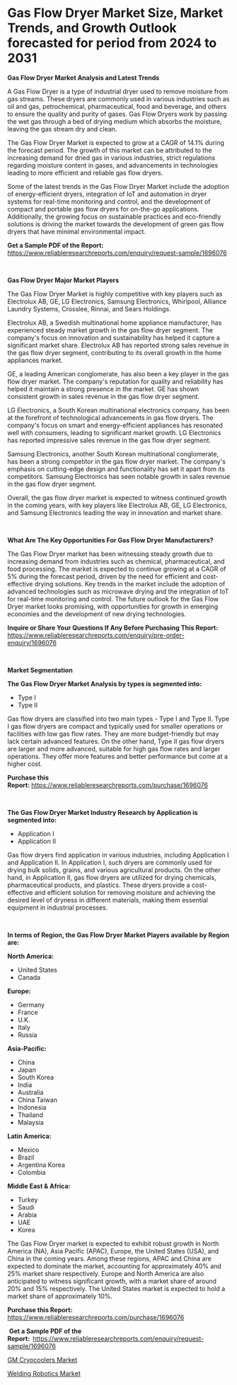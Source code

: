 <p><h1>Gas Flow Dryer Market Size, Market Trends, and Growth Outlook forecasted for period from 2024 to 2031</h1></p><p><strong>Gas Flow Dryer Market Analysis and Latest Trends</strong></p>
<p><p>A Gas Flow Dryer is a type of industrial dryer used to remove moisture from gas streams. These dryers are commonly used in various industries such as oil and gas, petrochemical, pharmaceutical, food and beverage, and others to ensure the quality and purity of gases. Gas Flow Dryers work by passing the wet gas through a bed of drying medium which absorbs the moisture, leaving the gas stream dry and clean.</p><p>The Gas Flow Dryer Market is expected to grow at a CAGR of 14.1% during the forecast period. The growth of this market can be attributed to the increasing demand for dried gas in various industries, strict regulations regarding moisture content in gases, and advancements in technologies leading to more efficient and reliable gas flow dryers.</p><p>Some of the latest trends in the Gas Flow Dryer Market include the adoption of energy-efficient dryers, integration of IoT and automation in dryer systems for real-time monitoring and control, and the development of compact and portable gas flow dryers for on-the-go applications. Additionally, the growing focus on sustainable practices and eco-friendly solutions is driving the market towards the development of green gas flow dryers that have minimal environmental impact.</p></p>
<p><strong>Get a Sample PDF of the Report:&nbsp;</strong> <a href="https://www.reliableresearchreports.com/enquiry/request-sample/1696076">https://www.reliableresearchreports.com/enquiry/request-sample/1696076</a></p>
<p>&nbsp;</p>
<p><strong>Gas Flow Dryer Major Market Players</strong></p>
<p><p>The Gas Flow Dryer Market is highly competitive with key players such as Electrolux AB, GE, LG Electronics, Samsung Electronics, Whirlpool, Alliance Laundry Systems, Crosslee, Rinnai, and Sears Holdings. </p><p>Electrolux AB, a Swedish multinational home appliance manufacturer, has experienced steady market growth in the gas flow dryer segment. The company's focus on innovation and sustainability has helped it capture a significant market share. Electrolux AB has reported strong sales revenue in the gas flow dryer segment, contributing to its overall growth in the home appliances market.</p><p>GE, a leading American conglomerate, has also been a key player in the gas flow dryer market. The company's reputation for quality and reliability has helped it maintain a strong presence in the market. GE has shown consistent growth in sales revenue in the gas flow dryer segment.</p><p>LG Electronics, a South Korean multinational electronics company, has been at the forefront of technological advancements in gas flow dryers. The company's focus on smart and energy-efficient appliances has resonated well with consumers, leading to significant market growth. LG Electronics has reported impressive sales revenue in the gas flow dryer segment.</p><p>Samsung Electronics, another South Korean multinational conglomerate, has been a strong competitor in the gas flow dryer market. The company's emphasis on cutting-edge design and functionality has set it apart from its competitors. Samsung Electronics has seen notable growth in sales revenue in the gas flow dryer segment.</p><p>Overall, the gas flow dryer market is expected to witness continued growth in the coming years, with key players like Electrolux AB, GE, LG Electronics, and Samsung Electronics leading the way in innovation and market share.</p></p>
<p>&nbsp;</p>
<p><strong>What Are The Key Opportunities For Gas Flow Dryer Manufacturers?</strong></p>
<p><p>The Gas Flow Dryer market has been witnessing steady growth due to increasing demand from industries such as chemical, pharmaceutical, and food processing. The market is expected to continue growing at a CAGR of 5% during the forecast period, driven by the need for efficient and cost-effective drying solutions. Key trends in the market include the adoption of advanced technologies such as microwave drying and the integration of IoT for real-time monitoring and control. The future outlook for the Gas Flow Dryer market looks promising, with opportunities for growth in emerging economies and the development of new drying technologies.</p></p>
<p><strong>Inquire or Share Your Questions If Any Before Purchasing This Report:</strong> <a href="https://www.reliableresearchreports.com/enquiry/pre-order-enquiry/1696076">https://www.reliableresearchreports.com/enquiry/pre-order-enquiry/1696076</a></p>
<p>&nbsp;</p>
<p><strong>Market Segmentation</strong></p>
<p><strong>The Gas Flow Dryer Market Analysis by types is segmented into:</strong></p>
<p><ul><li>Type I</li><li>Type II</li></ul></p>
<p><p>Gas flow dryers are classified into two main types - Type I and Type II. Type I gas flow dryers are compact and typically used for smaller operations or facilities with low gas flow rates. They are more budget-friendly but may lack certain advanced features. On the other hand, Type II gas flow dryers are larger and more advanced, suitable for high gas flow rates and larger operations. They offer more features and better performance but come at a higher cost.</p></p>
<p><strong>Purchase this Report:&nbsp;</strong><a href="https://www.reliableresearchreports.com/purchase/1696076">https://www.reliableresearchreports.com/purchase/1696076</a></p>
<p>&nbsp;</p>
<p><strong>The Gas Flow Dryer Market Industry Research by Application is segmented into:</strong></p>
<p><ul><li>Application I</li><li>Application II</li></ul></p>
<p><p>Gas flow dryers find application in various industries, including Application I and Application II. In Application I, such dryers are commonly used for drying bulk solids, grains, and various agricultural products. On the other hand, in Application II, gas flow dryers are utilized for drying chemicals, pharmaceutical products, and plastics. These dryers provide a cost-effective and efficient solution for removing moisture and achieving the desired level of dryness in different materials, making them essential equipment in industrial processes.</p></p>
<p>&nbsp;</p>
<p><strong>In terms of Region, the Gas Flow Dryer Market Players available by Region are:</strong></p>
<p>
    <p> <strong> North America: </strong>
        <ul>
            <li>United States</li>
            <li>Canada</li>
        </ul>
        </p> 
    <p> <strong> Europe: </strong>
        <ul>
            <li>Germany</li>
            <li>France</li>
            <li>U.K.</li>
            <li>Italy</li>
            <li>Russia</li>
        </ul>
        </p> 
    <p> <strong> Asia-Pacific: </strong>
        <ul>
            <li>China</li>
            <li>Japan</li>
            <li>South Korea</li>
            <li>India</li>
            <li>Australia</li>
            <li>China Taiwan</li>
            <li>Indonesia</li>
            <li>Thailand</li>
            <li>Malaysia</li>
        </ul>
        </p> 
    <p> <strong> Latin America: </strong>
        <ul>
            <li>Mexico</li>
            <li>Brazil</li>
            <li>Argentina Korea</li>
            <li>Colombia</li>
        </ul>
        </p> 
    <p> <strong> Middle East & Africa: </strong>
        <ul>
            <li>Turkey</li>
            <li>Saudi</li>
            <li>Arabia</li>
            <li>UAE</li>
            <li>Korea</li>
        </ul>
    </p>
    </p>
<p><p>The Gas Flow Dryer market is expected to exhibit robust growth in North America (NA), Asia Pacific (APAC), Europe, the United States (USA), and China in the coming years. Among these regions, APAC and China are expected to dominate the market, accounting for approximately 40% and 25% market share respectively. Europe and North America are also anticipated to witness significant growth, with a market share of around 20% and 15% respectively. The United States market is expected to hold a market share of approximately 10%.</p></p>
<p><strong>Purchase this Report: </strong><a href="https://www.reliableresearchreports.com/purchase/1696076">https://www.reliableresearchreports.com/purchase/1696076</a></p>
<p>&nbsp;<strong>Get a Sample PDF of the Report:&nbsp;&nbsp;</strong><a href="https://www.reliableresearchreports.com/enquiry/request-sample/1696076">https://www.reliableresearchreports.com/enquiry/request-sample/1696076</a></p>
<p><strong></strong></p>
<p><p><a href="https://issuu.com/reportprime-2/docs/gm-cryocoolers-market-size-2030.pptx">GM Cryocoolers Market</a></p><p><a href="https://issuu.com/reportprime-2/docs/welding-robotics-market-size-2030.pptx">Welding Robotics Market</a></p></p>